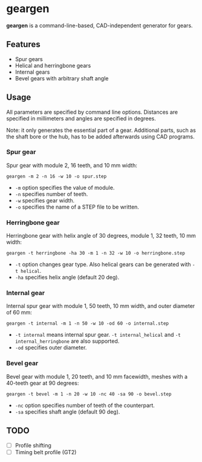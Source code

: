 # geargen
**geargen** is a command-line-based, CAD-independent generator for gears.

## Features
- Spur gears
- Helical and herringbone gears
- Internal gears
- Bevel gears with arbitrary shaft angle

## Usage
All parameters are specified by command line options.
Distances are specified in millimeters and angles are specified in degrees.

Note: it only generates the essential part of a gear. Additional parts, such as the shaft bore or the hub, has to be added afterwards using CAD programs.

### Spur gear
Spur gear with module 2, 16 teeth, and 10 mm width:

```
geargen -m 2 -n 16 -w 10 -o spur.step
```

- `-m` option specifies the value of module.
- `-n` specifies number of teeth.
- `-w` specifies gear width.
- `-o` specifies the name of a STEP file to be written.

### Herringbone gear
Herringbone gear with helix angle of 30 degrees, module 1, 32 teeth, 10 mm width:

```
geargen -t herringbone -ha 30 -m 1 -n 32 -w 10 -o herringbone.step
```

- `-t` option changes gear type. Also helical gears can be generated with `-t helical`.
- `-ha` specifies helix angle (default 20 deg).

### Internal gear
Internal spur gear with module 1, 50 teeth, 10 mm width, and outer diameter of 60 mm:

```
geargen -t internal -m 1 -n 50 -w 10 -od 60 -o internal.step
```

- `-t internal` means internal spur gear. `-t internal_helical` and `-t internal_herringbone` are also supported.
- `-od` specifies outer diameter.

### Bevel gear
Bevel gear with module 1, 20 teeth, and 10 mm facewidth, meshes with a 40-teeth gear at 90 degrees:

```
geargen -t bevel -m 1 -n 20 -w 10 -nc 40 -sa 90 -o bevel.step
```

- `-nc` option specifies number of teeth of the counterpart.
- `-sa` specifies shaft angle (default 90 deg).

## TODO
- [ ] Profile shifting
- [ ] Timing belt profile (GT2)